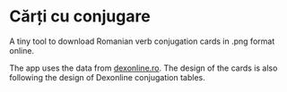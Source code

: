 # Cărți cu conjugare

A tiny tool to download Romanian verb conjugation cards in .png format online.

The app uses the data from [dexonline.ro](https://dexonline.ro/). The design of the cards is also following the design of Dexonline conjugation tables.
